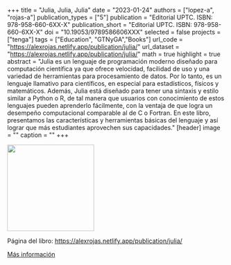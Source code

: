 +++
title = "Julia, Julia, Julia"
date = "2023-01-24"
authors = ["lopez-a", "rojas-a"]
publication_types = ["5"]
publication = "Editorial UPTC. ISBN: 978-958-660-6XX-X"
publication_short = "Editorial UPTC. ISBN: 978-958-660-6XX-X"
doi = "10.19053/9789586606XXX"
selected = false
projects = ["tenga"]
tags = ["Education", "GTNyGA","Books"]
url_code = "https://alexrojas.netlify.app/publication/julia/"
url_dataset = "https://alexrojas.netlify.app/publication/julia/"
math = true
highlight = true
abstract = "Julia es un lenguaje de programación moderno diseñado para computación científica ya que ofrece velocidad, facilidad de uso y una variedad de herramientas para procesamiento de datos. Por lo tanto, es un lenguaje llamativo para científicos, en especial para  estadísticos, físicos y matemáticos. Además, Julia está diseñado para tener una sintaxis y estilo similar a Python o R,  de tal manera que usuarios con conocimiento de estos lenguajes pueden aprenderlo fácilmente, con la ventaja de que logra un desempeño computacional comparable al de C o Fortran. En este libro, presentamos las características y herramientas básicas del lenguaje y así lograr que más estudiantes aprovechen sus capacidades."
[header]
image = ""
caption = ""
+++

<!--
<img src="https://simehbucket.s3.amazonaws.com/images/eb99f18bd6fd3173a377c82e120882d6-medium.jpg"  width="200"/>
-->

<img src="https://matematicas.netlify.app/img/juliaDLT.png"  width="200"/>

Página del libro: https://alexrojas.netlify.app/publication/julia/

[Más información](https://editorial.uptc.edu.co/)

<!--
<img src="https://simehbucket.s3.amazonaws.com/images/7a665c7977e7b9df2eee119f35d5bef9-medium.jpg" width=200>

<img src="https://simehbucket.s3.amazonaws.com/images/7a665c7977e7b9df2eee119f35ce433c-medium.jpg" width= 200>

[Más información](https://editorial.uptc.edu.co/gpd-la-arqueologia-matematica-9789586604956.html)
-->





